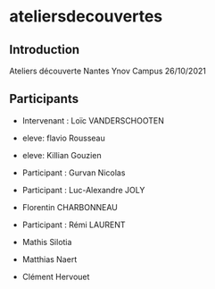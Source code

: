 # ateliersdecouvertes

## Introduction

Ateliers découverte Nantes Ynov Campus 26/10/2021

## Participants

- Intervenant : Loïc VANDERSCHOOTEN
- eleve: flavio Rousseau
- eleve: Killian Gouzien
- Participant : Gurvan Nicolas

- Participant : Luc-Alexandre JOLY

- Florentin CHARBONNEAU
- Participant : Rémi LAURENT
- Mathis Silotia

- Matthias Naert
- Clément Hervouet
